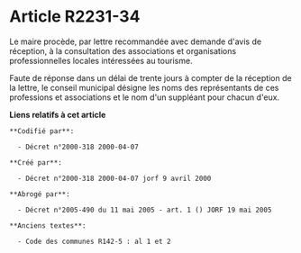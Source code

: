 # Article R2231-34

Le maire procède, par lettre recommandée avec demande d'avis de réception, à la consultation des associations et
organisations professionnelles locales intéressées au tourisme.

Faute de réponse dans un délai de trente jours à compter de la réception de la lettre, le conseil municipal désigne les noms
des représentants de ces professions et associations et le nom d'un suppléant pour chacun d'eux.

**Liens relatifs à cet article**

	**Codifié par**:

	  - Décret n°2000-318 2000-04-07

	**Créé par**:

	  - Décret n°2000-318 2000-04-07 jorf 9 avril 2000

	**Abrogé par**:

	  - Décret n°2005-490 du 11 mai 2005 - art. 1 () JORF 19 mai 2005

	**Anciens textes**:

	  - Code des communes R142-5 : al 1 et 2
